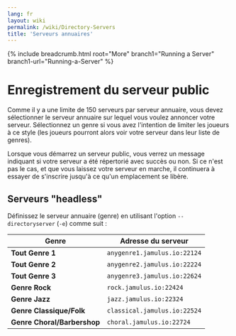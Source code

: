 ```yaml
---
lang: fr
layout: wiki
permalink: /wiki/Directory-Servers
title: 'Serveurs annuaires'
---
```


{% include breadcrumb.html root="More" branch1="Running a Server" branch1-url="Running-a-Server" %}

# Enregistrement du serveur public

Comme il y a une limite de 150 serveurs par serveur annuaire, vous devez sélectionner le serveur annuaire sur lequel vous voulez annoncer votre serveur. Sélectionnez un genre si vous avez l'intention de limiter les joueurs à ce style (les joueurs pourront alors voir votre serveur dans leur liste de genres).

Lorsque vous démarrez un serveur public, vous verrez un message indiquant si votre serveur a été répertorié avec succès ou non. Si ce n'est pas le cas, et que vous laissez votre serveur en marche, il continuera à essayer de s'inscrire jusqu'à ce qu'un emplacement se libère.


## Serveurs "headless"

Définissez le serveur annuaire (genre) en utilisant l'option `--directoryserver` (`-e`) comme suit :


| Genre | Adresse du serveur |
|-----------|------------------|
|**Tout Genre 1** | `anygenre1.jamulus.io:22124`|
|**Tout Genre 2** | `anygenre2.jamulus.io:22224`|
|**Tout Genre 3** | `anygenre3.jamulus.io:22624`|
|**Genre Rock** | `rock.jamulus.io:22424`|
|**Genre Jazz** | `jazz.jamulus.io:22324`|
|**Genre Classique/Folk** | `classical.jamulus.io:22524`|
|**Genre Choral/Barbershop** | `choral.jamulus.io:22724`|
